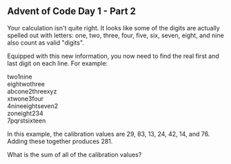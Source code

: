 ## Advent of Code Day 1 - Part 2

Your calculation isn't quite right. It looks like some of the digits are actually spelled out with letters: one, two, three, four, five, six, seven, eight, and nine also count as valid "digits".

Equipped with this new information, you now need to find the real first and last digit on each line. For example:

two1nine <br>
eightwothree <br>
abcone2threexyz <br>
xtwone3four <br>
4nineeightseven2 <br>
zoneight234 <br>
7pqrstsixteen <br>

In this example, the calibration values are 29, 83, 13, 24, 42, 14, and 76. Adding these together produces 281.

What is the sum of all of the calibration values?
